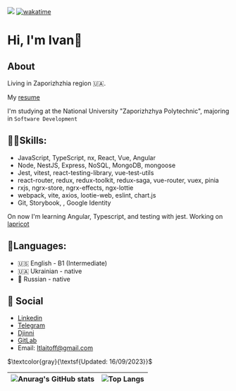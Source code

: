 ![](https://komarev.com/ghpvc/?username=ltlaitoff&color=ff69b4) [![wakatime](https://wakatime.com/badge/user/8d08f782-1e26-465b-80a6-182bffe3949d.svg)](https://wakatime.com/@8d08f782-1e26-465b-80a6-182bffe3949d)

# Hi, I'm Ivan👏

## About

Living in Zaporizhzhia region 🇺🇦.

My [resume](https://docs.google.com/document/d/1BPex2yySJ97cNFyhKjpGMKAwqGrTacYL1Pagc7HRVGw/edit?usp=sharing)

I'm studying at the National University "Zaporizhzhya Polytechnic", majoring in `Software Development`

## ✌🏻Skills:

- JavaScript, TypeScript, nx, React, Vue, Angular
- Node, NestJS, Express, NoSQL, MongoDB, mongoose
- Jest, vitest, react-testing-library, vue-test-utils
- react-router, redux, redux-toolkit, redux-saga, vue-router, vuex, pinia
- rxjs, ngrx-store, ngrx-effects, ngx-lottie
- webpack, vite, axios, lootie-web, eslint, chart.js
- Git, Storybook, , Google Identity

On now I'm learning Angular, Typescript, and testing with jest. Working on [lapricot](https://gitlab.com/ltlaitoff/lapricot)

## 🚩Languages:

- 🇺🇸 English - B1 (Intermediate)
- 🇺🇦 Ukrainian - native
- 🏴 Russian - native

## 🦝 Social

- [Linkedin](https://www.linkedin.com/in/ivan-shchedrovsky-9a526b234)
- [Telegram](https://t.me/ltlaitoff)
- [Djinni](https://djinni.co/q/e6fd91e272/)
- [GitLab](https://gitlab.com/ltlaitoff)
- Email: ltlaitoff@gmail.com

$\textcolor{gray}{\textsf{Updated: 16/09/2023}}$ 

| ![Anurag's GitHub stats](https://github-readme-stats.vercel.app/api?username=ltlaitoff&show_icons=true&count_private=true&include_all_commits=false&theme=onedark) | ![Top Langs](https://github-readme-stats.vercel.app/api/top-langs/?username=ltlaitoff&layout=compact&theme=onedark) |
| ------------------------------------------------------------------------------------------------------------------------------------------------------------------ | ------------------------------------------------------------------------------------------------------------------- |
